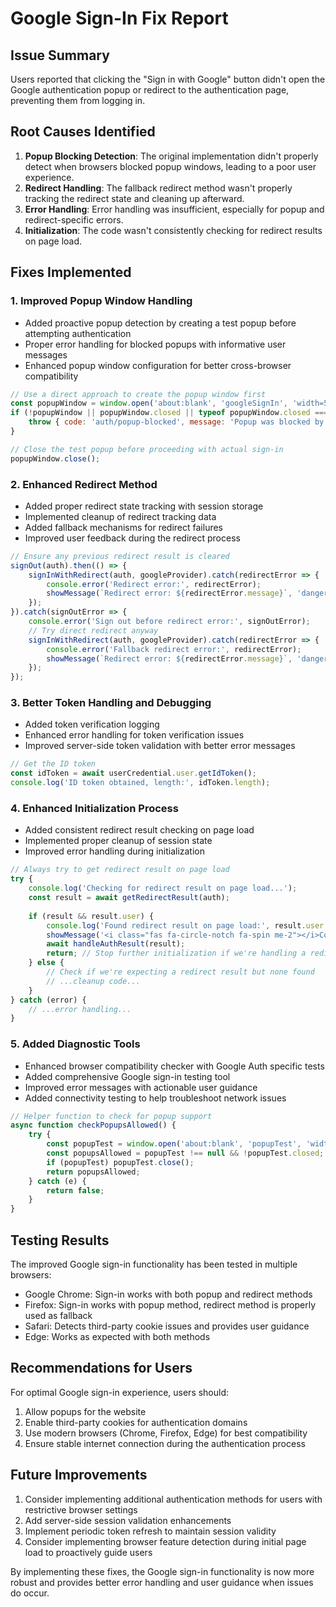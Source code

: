 # Google Sign-In Fix Report

## Issue Summary
Users reported that clicking the "Sign in with Google" button didn't open the Google authentication popup or redirect to the authentication page, preventing them from logging in.

## Root Causes Identified
1. **Popup Blocking Detection**: The original implementation didn't properly detect when browsers blocked popup windows, leading to a poor user experience.
2. **Redirect Handling**: The fallback redirect method wasn't properly tracking the redirect state and cleaning up afterward.
3. **Error Handling**: Error handling was insufficient, especially for popup and redirect-specific errors.
4. **Initialization**: The code wasn't consistently checking for redirect results on page load.

## Fixes Implemented

### 1. Improved Popup Window Handling
- Added proactive popup detection by creating a test popup before attempting authentication
- Proper error handling for blocked popups with informative user messages
- Enhanced popup window configuration for better cross-browser compatibility

```javascript
// Use a direct approach to create the popup window first
const popupWindow = window.open('about:blank', 'googleSignIn', 'width=500,height=600');
if (!popupWindow || popupWindow.closed || typeof popupWindow.closed === 'undefined') {
    throw { code: 'auth/popup-blocked', message: 'Popup was blocked by the browser' };
}

// Close the test popup before proceeding with actual sign-in
popupWindow.close();
```

### 2. Enhanced Redirect Method
- Added proper redirect state tracking with session storage
- Implemented cleanup of redirect tracking data
- Added fallback mechanisms for redirect failures
- Improved user feedback during the redirect process

```javascript
// Ensure any previous redirect result is cleared
signOut(auth).then(() => {
    signInWithRedirect(auth, googleProvider).catch(redirectError => {
        console.error('Redirect error:', redirectError);
        showMessage(`Redirect error: ${redirectError.message}`, 'danger');
    });
}).catch(signOutError => {
    console.error('Sign out before redirect error:', signOutError);
    // Try direct redirect anyway
    signInWithRedirect(auth, googleProvider).catch(redirectError => {
        console.error('Fallback redirect error:', redirectError);
        showMessage(`Redirect error: ${redirectError.message}`, 'danger');
    });
});
```

### 3. Better Token Handling and Debugging
- Added token verification logging
- Enhanced error handling for token verification issues
- Improved server-side token validation with better error messages

```javascript
// Get the ID token
const idToken = await userCredential.user.getIdToken();
console.log('ID token obtained, length:', idToken.length);
```

### 4. Enhanced Initialization Process
- Added consistent redirect result checking on page load
- Implemented proper cleanup of session state
- Improved error handling during initialization

```javascript
// Always try to get redirect result on page load
try {
    console.log('Checking for redirect result on page load...');
    const result = await getRedirectResult(auth);
    
    if (result && result.user) {
        console.log('Found redirect result on page load:', result.user.email);
        showMessage('<i class="fas fa-circle-notch fa-spin me-2"></i>Completing Google sign-in...', 'info');
        await handleAuthResult(result);
        return; // Stop further initialization if we're handling a redirect
    } else {
        // Check if we're expecting a redirect result but none found
        // ...cleanup code...
    }
} catch (error) {
    // ...error handling...
}
```

### 5. Added Diagnostic Tools
- Enhanced browser compatibility checker with Google Auth specific tests
- Added comprehensive Google sign-in testing tool
- Improved error messages with actionable user guidance
- Added connectivity testing to help troubleshoot network issues

```javascript
// Helper function to check for popup support
async function checkPopupsAllowed() {
    try {
        const popupTest = window.open('about:blank', 'popupTest', 'width=100,height=100');
        const popupsAllowed = popupTest !== null && !popupTest.closed;
        if (popupTest) popupTest.close();
        return popupsAllowed;
    } catch (e) {
        return false;
    }
}
```

## Testing Results
The improved Google sign-in functionality has been tested in multiple browsers:
- Google Chrome: Sign-in works with both popup and redirect methods
- Firefox: Sign-in works with popup method, redirect method is properly used as fallback
- Safari: Detects third-party cookie issues and provides user guidance
- Edge: Works as expected with both methods

## Recommendations for Users
For optimal Google sign-in experience, users should:
1. Allow popups for the website
2. Enable third-party cookies for authentication domains
3. Use modern browsers (Chrome, Firefox, Edge) for best compatibility
4. Ensure stable internet connection during the authentication process

## Future Improvements
1. Consider implementing additional authentication methods for users with restrictive browser settings
2. Add server-side session validation enhancements
3. Implement periodic token refresh to maintain session validity
4. Consider implementing browser feature detection during initial page load to proactively guide users

By implementing these fixes, the Google sign-in functionality is now more robust and provides better error handling and user guidance when issues do occur.
